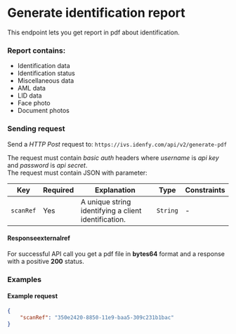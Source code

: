 # Generate identification report

This endpoint lets you get report in pdf about identification.

### Report contains:
- Identification data
- Identification status
- Miscellaneous data
- AML data
- LID data
- Face photo
- Document photos

### Sending request
Send a *HTTP Post* request to: `https://ivs.idenfy.com/api/v2/generate-pdf`

The request must contain *basic auth* headers where *username* is *api key* and *password* is *api secret*.<br>
The request must contain JSON with parameter:

|     Key    | Required |              Explanation              |   Type   |                                     Constraints<img width=/>                                     |
| -----------| -------- | ------------------------------------- | -------- | ------------------------------------------------------------------------------------------------ |
| `scanRef`  | Yes      | A unique string identifying a client identification. | `String` | -                                                                                 |

#### Responseexternalref
For successful API call you get a pdf file in **bytes64** format and a response with a positive **200** status.


### Examples
#### Example request

```json
{
	"scanRef": "350e2420-8850-11e9-baa5-309c231b1bac"	
}
```

